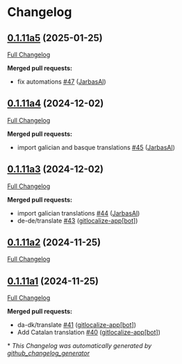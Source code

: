 # Changelog

## [0.1.11a5](https://github.com/OpenVoiceOS/ovos-skill-hello-world/tree/0.1.11a5) (2025-01-25)

[Full Changelog](https://github.com/OpenVoiceOS/ovos-skill-hello-world/compare/0.1.11a4...0.1.11a5)

**Merged pull requests:**

- fix automations [\#47](https://github.com/OpenVoiceOS/ovos-skill-hello-world/pull/47) ([JarbasAl](https://github.com/JarbasAl))

## [0.1.11a4](https://github.com/OpenVoiceOS/ovos-skill-hello-world/tree/0.1.11a4) (2024-12-02)

[Full Changelog](https://github.com/OpenVoiceOS/ovos-skill-hello-world/compare/0.1.11a3...0.1.11a4)

**Merged pull requests:**

- import galician and basque translations [\#45](https://github.com/OpenVoiceOS/ovos-skill-hello-world/pull/45) ([JarbasAl](https://github.com/JarbasAl))

## [0.1.11a3](https://github.com/OpenVoiceOS/ovos-skill-hello-world/tree/0.1.11a3) (2024-12-02)

[Full Changelog](https://github.com/OpenVoiceOS/ovos-skill-hello-world/compare/0.1.11a2...0.1.11a3)

**Merged pull requests:**

- import galician translations [\#44](https://github.com/OpenVoiceOS/ovos-skill-hello-world/pull/44) ([JarbasAl](https://github.com/JarbasAl))
- de-de/translate [\#43](https://github.com/OpenVoiceOS/ovos-skill-hello-world/pull/43) ([gitlocalize-app[bot]](https://github.com/apps/gitlocalize-app))

## [0.1.11a2](https://github.com/OpenVoiceOS/ovos-skill-hello-world/tree/0.1.11a2) (2024-11-25)

[Full Changelog](https://github.com/OpenVoiceOS/ovos-skill-hello-world/compare/0.1.11a1...0.1.11a2)

## [0.1.11a1](https://github.com/OpenVoiceOS/ovos-skill-hello-world/tree/0.1.11a1) (2024-11-25)

[Full Changelog](https://github.com/OpenVoiceOS/ovos-skill-hello-world/compare/0.1.10...0.1.11a1)

**Merged pull requests:**

- da-dk/translate [\#41](https://github.com/OpenVoiceOS/ovos-skill-hello-world/pull/41) ([gitlocalize-app[bot]](https://github.com/apps/gitlocalize-app))
- Add Catalan translation [\#40](https://github.com/OpenVoiceOS/ovos-skill-hello-world/pull/40) ([gitlocalize-app[bot]](https://github.com/apps/gitlocalize-app))



\* *This Changelog was automatically generated by [github_changelog_generator](https://github.com/github-changelog-generator/github-changelog-generator)*
